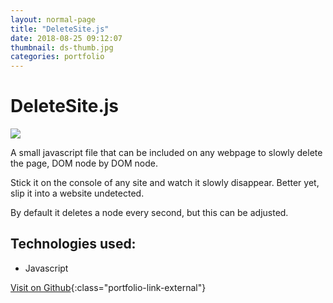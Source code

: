 ```yaml
---
layout: normal-page
title: "DeleteSite.js"
date: 2018-08-25 09:12:07
thumbnail: ds-thumb.jpg
categories: portfolio
---
```


# DeleteSite.js

<img src="{{ site.baseurl }}/images/deleteSite.png" class="showcase" />

<p>A small javascript file that can be included on any webpage to slowly delete the page, DOM node by DOM node.</p>

<p>Stick it on the console of any site and watch it slowly disappear. Better yet, slip it into a website undetected.</p>

<p>By default it deletes a node every second, but this can be adjusted.</p>

## Technologies used:

- Javascript

[Visit on Github](https://github.com/zdivozzo/DeleteSite.js/blob/master/deleteSite.js){:class="portfolio-link-external"}

